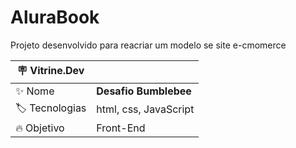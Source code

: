 # AluraBook

Projeto desenvolvido para reacriar um modelo se site e-cmomerce

| :placard: Vitrine.Dev |     |
| -------------  | --- |
| :sparkles: Nome        | **Desafio Bumblebee**
| :label: Tecnologias | html, css, JavaScript
| :fire: Objetivo  | Front-End



